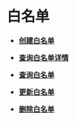 # 白名单<a name="zh-cn_topic_0096561573"></a>

-   **[创建白名单](创建白名单-64.md)**  

-   **[查询白名单详情](查询白名单详情-65.md)**  

-   **[查询白名单](查询白名单-66.md)**  

-   **[更新白名单](更新白名单-67.md)**  

-   **[删除白名单](删除白名单-68.md)**  


